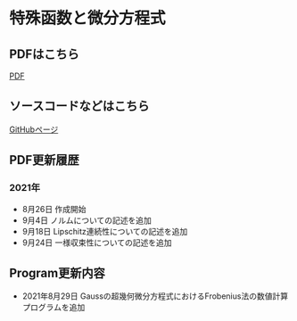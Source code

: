 # 特殊函数と微分方程式
## PDFはこちら
[PDF](/main/SpecialFunction.pdf)

## ソースコードなどはこちら
[GitHubページ](https://github.com/ephemeralshade/SpecialFunction)

## PDF更新履歴
### 2021年
- 8月26日
作成開始
- 9月4日
ノルムについての記述を追加
- 9月18日
Lipschitz連続性についての記述を追加
- 9月24日
一様収束性についての記述を追加

## Program更新内容
- 2021年8月29日
Gaussの超幾何微分方程式におけるFrobenius法の数値計算プログラムを追加
